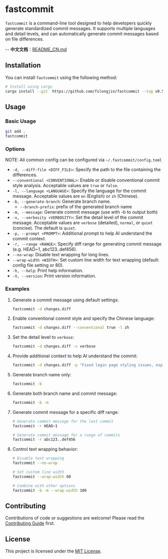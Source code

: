 # fastcommit

`fastcommit` is a command-line tool designed to help developers quickly generate standardized commit messages. It supports multiple languages and detail levels, and can automatically generate commit messages based on file differences.

-- **中文文档**：[README_CN.md](README_CN.md)

## Installation

You can install `fastcommit` using the following method:

```bash
# Install using cargo
cargo install --git  https://github.com/fslongjin/fastcommit --tag v0.5.1
```


## Usage

### Basic Usage

```bash
git add .
fastcommit
```

### Options

NOTE: All common config can be configured via `~/.fastcommit/config.toml`

- `-d, --diff-file <DIFF_FILE>`: Specify the path to the file containing the differences.
- `--conventional <CONVENTIONAL>`: Enable or disable conventional commit style analysis. Acceptable values are `true` or `false`.
- `-l, --language <LANGUAGE>`: Specify the language for the commit message. Acceptable values are `en` (English) or `zh` (Chinese).
- `-b, --generate-branch`: Generate branch name.
   - `--branch-prefix`: prefix of the generated branch name
- `-m, --message`: Generate commit message (use with -b to output both)
- `-v, --verbosity <VERBOSITY>`: Set the detail level of the commit message. Acceptable values are `verbose` (detailed), `normal`, or `quiet` (concise). The default is `quiet`.
- `-p, --prompt <PROMPT>`: Additional prompt to help AI understand the commit context.
- `-r, --range <RANGE>`: Specify diff range for generating commit message (e.g. HEAD~1, abc123..def456).
- `--no-wrap`: Disable text wrapping for long lines.
- `--wrap-width <WIDTH>`: Set custom line width for text wrapping (default: config file setting or 80).
- `-h, --help`: Print help information.
- `-V, --version`: Print version information.

### Examples

1. Generate a commit message using default settings:

   ```bash
   fastcommit -d changes.diff
   ```

2. Enable conventional commit style and specify the Chinese language:

   ```bash
   fastcommit -d changes.diff --conventional true -l zh
   ```

3. Set the detail level to `verbose`:

   ```bash
   fastcommit -d changes.diff -v verbose
   ```

4. Provide additional context to help AI understand the commit:

   ```bash
   fastcommit -d changes.diff -p "Fixed login page styling issues, especially button alignment"
   ```

5. Generate branch name only:

   ```bash
   fastcommit -b
   ```

6. Generate both branch name and commit message:

   ```bash
   fastcommit -b -m
   ```

7. Generate commit message for a specific diff range:

   ```bash
   # Generate commit message for the last commit
   fastcommit -r HEAD~1
   
   # Generate commit message for a range of commits
   fastcommit -r abc123..def456
   ```

8. Control text wrapping behavior:

   ```bash
   # Disable text wrapping
   fastcommit --no-wrap
   
   # Set custom line width
   fastcommit --wrap-width 60
   
   # Combine with other options
   fastcommit -b -m --wrap-width 100
   ```

## Contributing

 Contributions of code or suggestions are welcome! Please read the [Contributing Guide](CONTRIBUTING.md) first.

## License

This project is licensed under the [MIT License](LICENSE).
